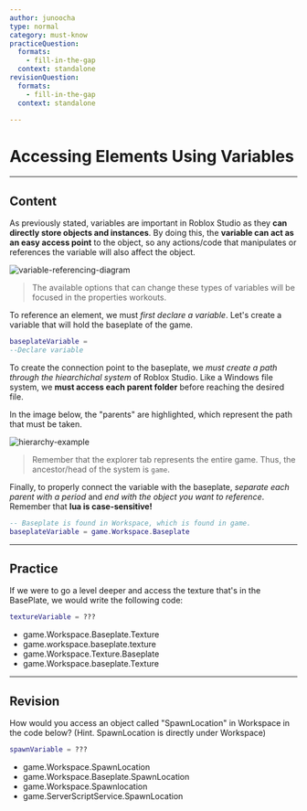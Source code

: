 ```yaml
---
author: junoocha
type: normal
category: must-know
practiceQuestion:
  formats:
    - fill-in-the-gap
  context: standalone
revisionQuestion:
  formats:
    - fill-in-the-gap
  context: standalone

---
```


# Accessing Elements Using Variables
---

## Content
As previously stated, variables are important in Roblox Studio as they **can directly store objects and instances**. By doing this, the **variable can act as an easy access point** to the object, so any actions/code that manipulates or references the variable will also affect the object.

![variable-referencing-diagram](https://img.enkipro.com/cab77f31b9f8023a4369582118573e8f.png)

> The available options that can change these types of variables will be focused in the properties workouts.

To reference an element, we must *first declare a variable*. Let's create a variable that will hold the baseplate of the game.

```lua
baseplateVariable = 
--Declare variable
```
To create the connection point to the baseplate, we *must create a path through the hiearchichal system* of Roblox Studio. Like a Windows file system, we **must access each parent folder** before reaching the desired file. 

In the image below, the "parents" are highlighted, which represent the path that must be taken.

![hierarchy-example](https://img.enkipro.com/dd2dad3eab1a4a9b0c55fb24cd067533.png)

> Remember that the explorer tab represents the entire game. Thus, the ancestor/head of the system is `game`.

Finally, to properly connect the variable with the baseplate, *separate each parent with a period* and *end with the object you want to reference*. Remember that **lua is case-sensitive!**

```lua
-- Baseplate is found in Workspace, which is found in game.
baseplateVariable = game.Workspace.Baseplate
```

---

## Practice
If we were to go a level deeper and access the texture that's in the BasePlate, we would write the following code:
```lua
textureVariable = ???
```
- game.Workspace.Baseplate.Texture
- game.workspace.baseplate.texture
- game.Workspace.Texture.Baseplate
- game.Workspace.baseplate.Texture

---

## Revision

How would you access an object called "SpawnLocation" in Workspace in the code below? (Hint. SpawnLocation is directly under Workspace)
```lua
spawnVariable = ???
```
- game.Workspace.SpawnLocation
- game.Workspace.Baseplate.SpawnLocation
- game.Workspace.Spawnlocation
- game.ServerScriptService.SpawnLocation